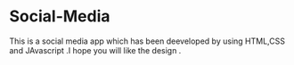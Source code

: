 # Social-Media
This is a social media app which has been deeveloped by using HTML,CSS and JAvascript .I hope you will like the design . 
